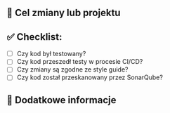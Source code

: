 ## 🎯 Cel zmiany lub projektu
<!-- Opisz, dlaczego ta zmiana jest potrzebna -->


## ✅ Checklist:
- [ ] Czy kod był testowany?
- [ ] Czy kod przeszedł testy w procesie CI/CD?
- [ ] Czy zmiany są zgodne ze style guide?
- [ ] Czy kod został przeskanowany przez SonarQube?

## 🚀 Dodatkowe informacje